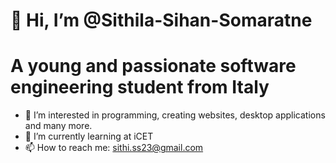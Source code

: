 #                                          👋 Hi, I’m @Sithila-Sihan-Somaratne
# A young and passionate software engineering student from Italy

- 👀 I’m interested in programming, creating websites, desktop applications and many more.
- 🌱 I’m currently learning at iCET
- 📫 How to reach me: sithi.ss23@gmail.com

<!---
Sithila-Sihan-Somaratne/Sithila-Sihan-Somaratne is a ✨ special ✨ repository because its `README.md` (this file) appears on your GitHub profile.
You can click the Preview link to take a look at your changes.
--->
